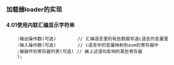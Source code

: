 ### 加载器loader的实现

#### 4.01使用内联汇编显示字符串

```asm(汇编语句
    :输出操作数(可选)        // 汇编语言里的有些数据写道c语言的变量里
    :输入操作数(可选)        // c语言中的变量映射到asm的寄存器中
    :被破坏的寄存器列表(可选) // 被上述语句影响的某些寄存器
    );
```